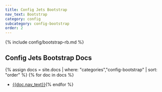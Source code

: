 ```yaml
---
title: Config Jets Bootstrap
nav_text: Bootstrap
category: config
subcategory: config-bootstrap
order: 2
---
```


{% include config/bootstrap-rb.md %}

## Config Jets Bootstrap Docs

{% assign docs = site.docs | where: "categories","config-bootstrap" | sort: "order"  %}
{% for doc in docs %}
* [{{doc.nav_text}}]({{doc.url}}){% endfor %}
